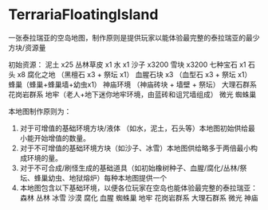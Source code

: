 # TerrariaFloatingIsland
一张泰拉瑞亚的空岛地图，制作原则是提供玩家以能体验最完整的泰拉瑞亚的最少方块/资源量

初始资源：
泥土 x25
丛林草皮 x1
水 x1
沙子 x3200
雪块 x3200
七种宝石 x1
石头 x8
腐化之地 （黑檀石 x3 + 祭坛 x1）
血腥石块 x3 （血型石 x3 + 祭坛 x1）
蜂巢（蜂巢+蜂巢墙+幼虫x1）
神庙环境 （神庙砖块 + 墙壁 + 祭坛）
大理石群系
花岗岩群系
地牢（老人+地下迷你地牢环境，由蓝砖和诅咒墙组成）
微光
蜘蛛巢

本地图制作原则为：
1. 对于可增值的基础环境方块/液体 （如水，泥土，石头等）本地图初始供给最小能开始增值的数量。
2. 对于不可增值的基础环境方块（如沙子、冰雪）本地图供给略多于两倍最小构成环境的量。
3. 对于不可合成/刷怪生成的基础道具（如初始橡树种子、血腥/腐化/丛林/祭坛、蜂巢幼虫、地狱熔炉）每种本地图提供一个
4. 本地图包含以下基础环境，以便各位玩家在空岛也能体验最完整的泰拉瑞亚：
     森林 丛林 冰雪 沙漠 腐化 血腥 蜘蛛巢 地牢 花岗岩群系 大理石群系 微光 神庙
